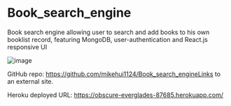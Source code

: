 # Book_search_engine

Book search engine allowing user to search and add books to his own booklist record, featuring MongoDB, user-authentication and React.js responsive UI

![image](https://user-images.githubusercontent.com/105307687/211089402-ad8181f1-fce6-48b1-b17f-99dc9ee02864.png)


GitHub repo: https://github.com/mikehui1124/Book_search_engineLinks to an external site.

Heroku deployed URL:     https://obscure-everglades-87685.herokuapp.com/
